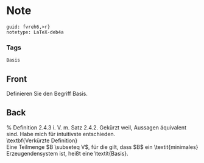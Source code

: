 # Note
```
guid: fvreh6,>r}
notetype: LaTeX-deb4a
```

### Tags
```
Basis
```

## Front
Definieren Sie den Begriff Basis.

## Back
<div>% Definition 2.4.3 i. V. m. Satz 2.4.2. Gekürzt weil, Aussagen äquivalent sind. Habe mich für intuitivste entschieden.</div><div>
</div>\textbf{Verkürzte Definition}<div>
<div>Eine Teilmenge $B \subseteq V$, für die gilt, dass $B$ ein \textit{minimales} Erzeugendensystem ist, heißt eine \textit{Basis}.</div><div>
</div></div>
